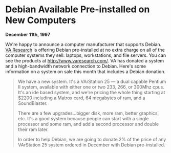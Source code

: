 
Debian Available Pre-installed on New Computers
===============================================


**December 11th, 1997**


We're happy to announce a computer manufacturer that supports Debian.
[VA Research](http://www.varesearch.com/) is offering Debian
pre-installed at no extra charge on all of the computer systems they sell:
laptops, workstations, and file servers. You can see the products at
<http://www.varesearch.com/>.
VA has donated a system and a high-bandwidth network connection to Debian.
Here's some information on a system on sale this month that includes a
Debian donation.

> 
> We have a new system. It's a VArStation 25 — a dual capable Pentium II
> system, available with either one or two 233, 266, or 300Mhz cpus. It's an
> ide based system, and we're pricing the whole thing starting at $2200
> including a Matrox card, 64 megabytes of ram, and a SoundBlaster.
> 
> 
> There are a few upgrades...bigger disk, more ram, better graphics, etc.
> It's a good system because people can start with a single processor and
> some ram, and add a second processor and double their ram later.
> 
> 
> In order to help Debian, we are going to donate 2% of the price of any
> VArStation 25 system ordered in December with Debian pre-installed.
> 
> 
> 



